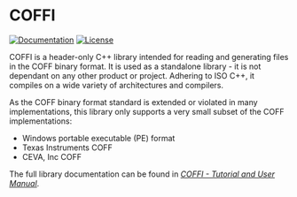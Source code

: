 # COFFI

[![Documentation](https://readthedocs.org/projects/coffi/badge)](https://coffi.readthedocs.io/en/latest)
[![License](https://img.shields.io/github/license/serge1/COFFI)](https://github.com/serge1/COFFI/blob/master/COPYING)

COFFI is a header-only C++ library intended for reading and generating files in the COFF binary format.
It is used as a standalone library - it is not dependant on any other product or project.
Adhering to ISO C++, it compiles on a wide variety of architectures and compilers.

As the COFF binary format standard is extended or violated in many implementations,
this library only supports a very small subset of the COFF implementations:

- Windows portable executable (PE) format
- Texas Instruments COFF
- CEVA, Inc COFF

The full library documentation can be found in *[COFFI - Tutorial and User Manual](https://coffi.readthedocs.io/)*.
